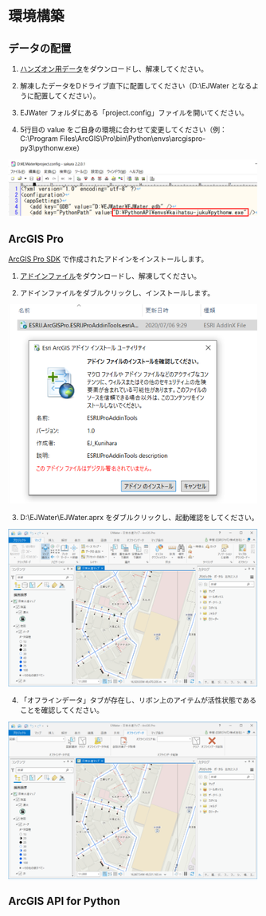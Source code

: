 # 環境構築

## データの配置
1. [ハンズオン用データ](https://github.com/EsriJapan/workshops/blob/master/20200825_app-development-hands-on/HandsOn_Data.zip)をダウンロードし、解凍してください。

2. 解凍したデータをDドライブ直下に配置してください（D:\EJWater となるように配置してください）。

3. EJWater フォルダにある「project.config」ファイルを開いてください。

4. 5行目の value をご自身の環境に合わせて変更してください（例：C:\Program Files\ArcGIS\Pro\bin\Python\envs\arcgispro-py3\pythonw.exe）

<img src="./img/data_config.png" width="500px">

## ArcGIS Pro
[ArcGIS Pro SDK](https://pro.arcgis.com/en/pro-app/sdk/) で作成されたアドインをインストールします。

1. [アドインファイル](https://github.com/EsriJapan/workshops/blob/master/20200825_app-development-hands-on/Environment/Addin.zip)をダウンロードし、解凍してください。

2. アドインファイルをダブルクリックし、インストールします。

<img src="./img/prosdk.png" width="500px">

3. D:\EJWater\EJWater.aprx をダブルクリックし、起動確認をしてください。

<img src="./img/pro_boot.png" width="500px">

4. 「オフラインデータ」タブが存在し、リボン上のアイテムが活性状態であることを確認してください。

<img src="./img/pro_addin.png" width="500px">

## ArcGIS API for Python